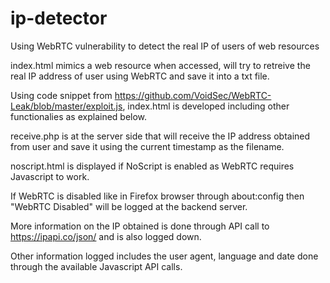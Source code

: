 # ip-detector

Using WebRTC vulnerability to detect the real IP of users of web resources

index.html mimics a web resource when accessed, will try to retreive the real IP address of user using WebRTC and save it into a txt file.

Using code snippet from https://github.com/VoidSec/WebRTC-Leak/blob/master/exploit.js, index.html is developed including other functionalies as explained below.

receive.php is at the server side that will receive the IP address obtained from user and save it using the current timestamp as the filename.

noscript.html is displayed if NoScript is enabled as WebRTC requires Javascript to work.

If WebRTC is disabled like in Firefox browser through about:config then "WebRTC Disabled" will be logged at the backend server.

More information on the IP obtained is done through API call to https://ipapi.co/json/ and is also logged down.

Other information logged includes the user agent, language and date done through the available Javascript API calls.
